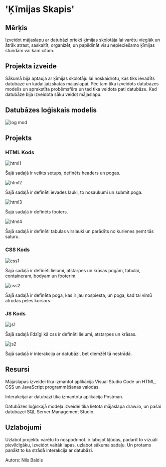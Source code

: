 # 'Ķīmijas Skapis'


## Mērķis
Izveidot mājaslapu ar datubāzi priekš ķīmijas skolotāja lai varētu vieglāk un ātrāk atrast, saskaitīt, organizēt, un papildināt visu nepieciešamo ķīmijas stundām vai kam citam.

## Projekta izveide
Sākumā bija aptauja ar ķīmijas skolotāju lai noskaidrotu, kas tiks ievadīts datubāzē un kādai jaizskatās mājaslapai. Pēc tam tika izveidots datubāzes modelis un aprakstīta probēmsfēra un tad tika veidota pati datubāze. Kad datubāze bija izveidota sāku veidot mājaslapu.

## Datubāzes loģiskais modelis
![log mod](https://github.com/N1kijs/KimSk/blob/master/bildes/logmod.png)

## Projekts
### HTML Kods
![html1](https://github.com/N1kijs/KimSk/blob/master/bildes/html1.PNG)

Šajā sadaļā ir veikts setups, definēts headers un pogas.

![html2](https://github.com/N1kijs/KimSk/blob/master/bildes/html2.PNG)

Šajā sadaļā ir definēti ievades lauki, to nosaukumi un submit poga.

![html3](https://github.com/N1kijs/KimSk/blob/master/bildes/html3.PNG)

Šajā sadaļā ir definēts footers.

![html4](https://github.com/N1kijs/KimSk/blob/master/bildes/html4.PNG)

Šajā sadaļā ir definēti tabulas virslauki un parādīts no kurienes ņemt tās saturu.

### CSS Kods
![css1](https://github.com/N1kijs/KimSk/blob/master/bildes/css1.PNG)

Šajā sadaļā ir definēti lielumi, atstarpes un krāsas pogām, tabulai, containeram, bodyam un footerim.

![css2](https://github.com/N1kijs/KimSk/blob/master/bildes/css2.PNG)

Šajā sadaļā ir definēta poga, kas ir jau nospiesta, un poga, kad tai virsū atrodas peles kursors.

### JS Kods
![js1](https://github.com/N1kijs/KimSk/blob/master/bildes/js1.PNG)

Šajā sadaļā līdzīgi kā css ir definēti lielumi, atstarpes un krāsas.

![js2](https://github.com/N1kijs/KimSk/blob/master/bildes/js2.PNG)

Šajā sadaļā ir interakcija ar datubāzi, bet diemžēl tā nestrādā.

## Resursi
Mājaslapas izveidei tika izmantot aplikācija Visual Studio Code un HTML, CSS un JavaScript programmēšanas valodas.

Interakcijai ar datubāzi tika izmantota aplikācija Postman.

Datubāzes loģiskajā modeļa izveidei tika lietota mājaslapa draw.io, un pašai datubāzei SQL Server Management Studio.

## Uzlabojumi

Uzlabot projektu varētu to nospodrinot. ir labojot kļūdas, padarīt to vizuāli pievilcīgāku, izveidot vairāk lapas, uzlabot sākuma sadaļu. Un protams panākt to ka strādā interakcija ar datubāzi.

Autors: Nils Baldis
